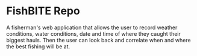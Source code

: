 # FishBITE Repo
A fisherman's web application that allows the user to record weather conditions, water conditions, date and time of where they caught their biggest hauls.  Then the user can look back and correlate when and where the best fishing will be at.
